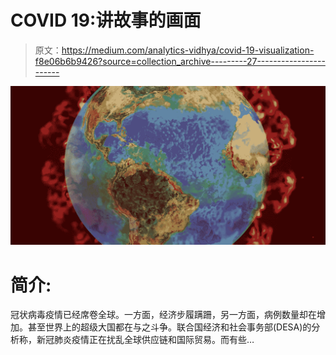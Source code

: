 # COVID 19:讲故事的画面

> 原文：<https://medium.com/analytics-vidhya/covid-19-visualization-f8e06b6b9426?source=collection_archive---------27----------------------->

![](img/1db73dc51e7b8896861ba1d81f2c991d.png)

# 简介:

冠状病毒疫情已经席卷全球。一方面，经济步履蹒跚，另一方面，病例数量却在增加。甚至世界上的超级大国都在与之斗争。联合国经济和社会事务部(DESA)的分析称，新冠肺炎疫情正在扰乱全球供应链和国际贸易。而有些…